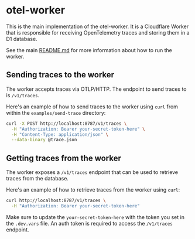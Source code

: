 # otel-worker

This is the main implementation of the otel-worker. It is a Cloudflare Worker
that is responsible for receiving OpenTelemetry traces and storing them in a
D1 database.

See the main [README.md](../README.md) for more information about how to run the
worker.

## Sending traces to the worker

The worker accepts traces via OTLP/HTTP. The endpoint to send traces to is
`/v1/traces`.

Here's an example of how to send traces to the worker using `curl` from within
the `examples/send-trace` directory:

```sh
curl -X POST http://localhost:8787/v1/traces \
  -H "Authorization: Bearer your-secret-token-here" \
  -H "Content-Type: application/json" \
  --data-binary @trace.json
```

## Getting traces from the worker

The worker exposes a `/v1/traces` endpoint that can be used to retrieve traces from
the database.

Here's an example of how to retrieve traces from the worker using `curl`:

```sh
curl http://localhost:8787/v1/traces \
  -H "Authorization: Bearer your-secret-token-here"
```

Make sure to update the `your-secret-token-here` with the token you set in the
`.dev.vars` file. An auth token is required to access the `/v1/traces` endpoint.
